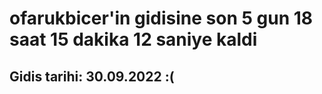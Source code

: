 # ofarukbicer'in gidisine son 5 gun 18 saat 15 dakika 12 saniye kaldi

## Gidis tarihi: 30.09.2022 :(